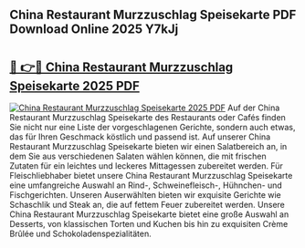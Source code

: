 ## China Restaurant Murzzuschlag Speisekarte PDF Download Online 2025 Y7kJj

# <h2><a href="http://gc9l62a.nevu.top/?p=China+Restaurant+Murzzuschlag+Speisekarte">🔗 👉🔴 China Restaurant Murzzuschlag Speisekarte 2025 PDF</a></h2>

[![China Restaurant Murzzuschlag Speisekarte 2025 PDF](https://i.imgur.com/dBaPXMq.png)](http://gc9l62a.nevu.top/?p=China+Restaurant+Murzzuschlag+Speisekarte)
Auf der China Restaurant Murzzuschlag Speisekarte des Restaurants oder Cafés finden Sie nicht nur eine Liste der vorgeschlagenen Gerichte, sondern auch etwas, das für Ihren Geschmack köstlich und passend ist. Auf unserer China Restaurant Murzzuschlag Speisekarte bieten wir einen Salatbereich an, in dem Sie aus verschiedenen Salaten wählen können, die mit frischen Zutaten für ein leichtes und leckeres Mittagessen zubereitet werden. Für Fleischliebhaber bietet unsere China Restaurant Murzzuschlag Speisekarte eine umfangreiche Auswahl an Rind-, Schweinefleisch-, Hühnchen- und Fischgerichten. Unseren Auserwählten bieten wir exquisite Gerichte wie Schaschlik und Steak an, die auf fettem Feuer zubereitet werden. Unsere China Restaurant Murzzuschlag Speisekarte bietet eine große Auswahl an Desserts, von klassischen Torten und Kuchen bis hin zu exquisiten Crème Brûlée und Schokoladenspezialitäten.
